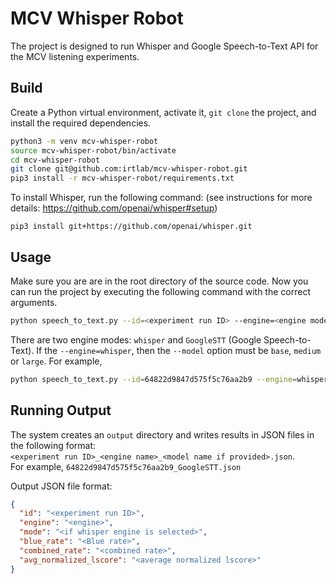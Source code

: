 # MCV Whisper Robot
The project is designed to run Whisper and Google Speech-to-Text API for the MCV listening experiments.

## Build
Create a Python virtual environment, activate it, `git clone` the project, and install the required dependencies.
```bash
python3 -m venv mcv-whisper-robot
source mcv-whisper-robot/bin/activate
cd mcv-whisper-robot
git clone git@github.com:irtlab/mcv-whisper-robot.git
pip3 install -r mcv-whisper-robot/requirements.txt
```

To install Whisper, run the following command: (see instructions for more details: https://github.com/openai/whisper#setup)
```
pip3 install git+https://github.com/openai/whisper.git 
```

## Usage
Make sure you are are in the root directory of the source code. Now you can run the project by executing the following command
with the correct arguments.
```bash
python speech_to_text.py --id=<experiment run ID> --engine=<engine mode> --model<whisper model>
```

There are two engine modes: `whisper` and `GoogleSTT` (Google Speech-to-Text). If the `--engine=whisper`, then
the `--model` option must be `base`, `medium` or `large`. For example,
```bash
python speech_to_text.py --id=64822d9847d575f5c76aa2b9 --engine=whisper --model=medium
```

## Running Output
The system creates an `output` directory and writes results in JSON files in the following format:  
`<experiment run ID>_<engine name>_<model name if provided>.json`.  
For example, `64822d9847d575f5c76aa2b9_GoogleSTT.json`

Output JSON file format:
```JSON
{
  "id": "<experiment run ID>",
  "engine": "<engine>",
  "mode": "<if whisper engine is selected>",
  "blue_rate": "<Blue rate>",
  "combined_rate": "<combined rate>",
  "avg_normalized_lscore": "<average normalized lscore>"
}
```

